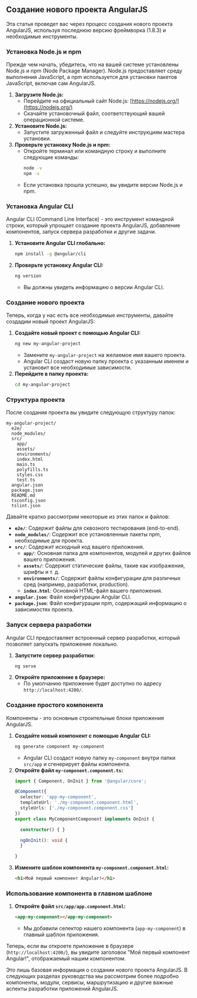 ## Создание нового проекта AngularJS

Эта статья проведет вас через процесс создания нового проекта AngularJS, используя последнюю версию фреймворка (1.8.3) и необходимые инструменты.

### Установка Node.js и npm

Прежде чем начать, убедитесь, что на вашей системе установлены Node.js и npm (Node Package Manager). Node.js предоставляет среду выполнения JavaScript, а npm используется для установки пакетов JavaScript, включая сам AngularJS.

1. **Загрузите Node.js:**
   - Перейдите на официальный сайт Node.js: [https://nodejs.org/](https://nodejs.org/)
   - Скачайте установочный файл, соответствующий вашей операционной системе.
2. **Установите Node.js:**
   - Запустите загруженный файл и следуйте инструкциям мастера установки.
3. **Проверьте установку Node.js и npm:**
   - Откройте терминал или командную строку и выполните следующие команды:
     ```bash
     node -v
     npm -v
     ```
   - Если установка прошла успешно, вы увидите версии Node.js и npm.

### Установка Angular CLI

Angular CLI (Command Line Interface) - это инструмент командной строки, который упрощает создание проекта AngularJS, добавление компонентов, запуск сервера разработки и другие задачи.

1. **Установите Angular CLI глобально:**
   ```bash
   npm install -g @angular/cli
   ```
2. **Проверьте установку Angular CLI:**
   ```bash
   ng version
   ```
   - Вы должны увидеть информацию о версии Angular CLI.

### Создание нового проекта

Теперь, когда у нас есть все необходимые инструменты, давайте создадим новый проект AngularJS:

1. **Создайте новый проект с помощью Angular CLI:**
   ```bash
   ng new my-angular-project
   ```
   - Замените `my-angular-project` на желаемое имя вашего проекта.
   - Angular CLI создаст новую папку проекта с указанным именем и установит все необходимые зависимости.
2. **Перейдите в папку проекта:**
   ```bash
   cd my-angular-project
   ```

### Структура проекта

После создания проекта вы увидите следующую структуру папок:

```
my-angular-project/
  e2e/
  node_modules/
  src/
    app/
    assets/
    environments/
    index.html
    main.ts
    polyfills.ts
    styles.css
    test.ts
  angular.json
  package.json
  README.md
  tsconfig.json
  tslint.json
```

Давайте кратко рассмотрим некоторые из этих папок и файлов:

- **`e2e/`**: Содержит файлы для сквозного тестирования (end-to-end).
- **`node_modules/`**: Содержит все установленные пакеты npm, необходимые для проекта.
- **`src/`**: Содержит исходный код вашего приложения.
    - **`app/`**: Основная папка для компонентов, модулей и других файлов вашего приложения.
    - **`assets/`**: Содержит статические файлы, такие как изображения, шрифты и т. д.
    - **`environments/`**: Содержит файлы конфигурации для различных сред (например, разработки, production).
    - **`index.html`**: Основной HTML-файл вашего приложения.
- **`angular.json`**: Файл конфигурации Angular CLI.
- **`package.json`**: Файл конфигурации npm, содержащий информацию о зависимостях проекта.

### Запуск сервера разработки

Angular CLI предоставляет встроенный сервер разработки, который позволяет запускать приложение локально.

1. **Запустите сервер разработки:**
   ```bash
   ng serve
   ```
2. **Откройте приложение в браузере:**
   - По умолчанию приложение будет доступно по адресу `http://localhost:4200/`.

### Создание простого компонента

Компоненты - это основные строительные блоки приложения AngularJS. 

1. **Создайте новый компонент с помощью Angular CLI:**
   ```bash
   ng generate component my-component
   ```
   - Angular CLI создаст новую папку `my-component` внутри папки `src/app` и сгенерирует файлы компонента.
2. **Откройте файл `my-component.component.ts`:**
   ```typescript
   import { Component, OnInit } from '@angular/core';

   @Component({
     selector: 'app-my-component',
     templateUrl: './my-component.component.html',
     styleUrls: ['./my-component.component.css']
   })
   export class MyComponentComponent implements OnInit {

     constructor() { }

     ngOnInit(): void {
     }

   }
   ```
3. **Измените шаблон компонента `my-component.component.html`:**
   ```html
   <h1>Мой первый компонент Angular!</h1>
   ```

### Использование компонента в главном шаблоне

1. **Откройте файл `src/app/app.component.html`:**
   ```html
   <app-my-component></app-my-component>
   ```
   - Мы добавили селектор нашего компонента (`app-my-component`) в главный шаблон приложения.

Теперь, если вы откроете приложение в браузере (`http://localhost:4200/`), вы увидите заголовок "Мой первый компонент Angular!", отображаемый нашим компонентом.

Это лишь базовая информация о создании нового проекта AngularJS. В следующих разделах руководства мы рассмотрим более подробно компоненты, модули, сервисы, маршрутизацию и другие важные аспекты разработки приложений AngularJS.
